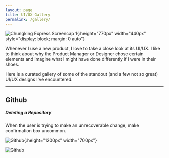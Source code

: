```yaml
---
layout: page
title: UI/UX Gallery
permalink: /gallery/
---
```


![Chungking Express Screencap 1]({{site.baseurl}}/assets/images/sample_portfolio/cookies.png){:height="770px" width="440px" style="display: block; margin: 0 auto"}



Whenever I use a new product, I love to take a close look at its UI/UX. I like to think about why the Product Manager or Designer chose certain elements and imagine what I might have done differently if I were in their shoes.

Here is a curated gallery of some of the standout (and a few not so great) UI/UX designs I've encountered. 

------

## Github

##### Deleting a Repository

When the user is trying to make an unrecoverable change, make confirmation box uncommon. 

![Github]({{site.baseurl}}/assets/gallery/github.png){:height="1200px" width="700px"}

![Github]({{site.baseurl}}/assets/gallery/dog.jpg)

